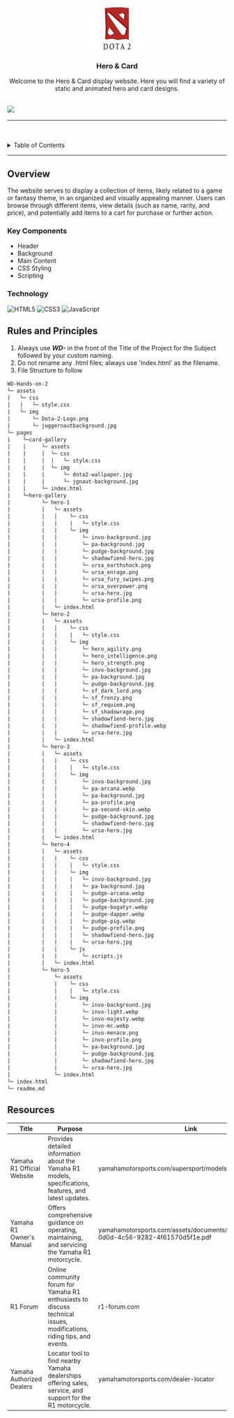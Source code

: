 <a name="readme-top">

<br/>

<br />
<div align="center">
  <a href="https://github.com/urfavbatman/">
  <!-- TODO: If you want to add logo or banner you can add it here -->
    <img src="/assets/img/Dota-2-Logo.png" alt="dota2" width="130" height="100">
  </a>
<!-- TODO: Change Title to the name of the title of your Project -->
  <h3 align="center">Hero & Card</h3>
</div>
<!-- TODO: Make a short description -->
<div align="center">
 Welcome to the Hero & Card display website. Here you will find a variety of static and animated hero and card designs.
</div>

<br />

<!-- TODO: Change the zyx-0314 into your github username  -->
<!-- TODO: Change the WD-Template-Project into the same name of your folder -->
![](https://visit-counter.vercel.app/counter.png?page=urfavbatman/WD-Hands-on-2)

---

<br />
<br />

<!-- TODO: If you want to add more layers for your readme -->
<details>
  <summary>Table of Contents</summary>
  <ol>
    <li>
      <a href="#overview">Overview</a>
      <ol>
        <li>
          <a href="#key-components">Key Components</a>
        </li>
        <li>
          <a href="#technology">Technology</a>
        </li>
      </ol>
    </li>
    <li>
      <a href="#rules-and-principles">Rules and Principles</a>
    </li>
    <li>
      <a href="#resources">Resources</a>
    </li>
  </ol>
</details>

---

## Overview

<!-- TODO: To be changed -->
<!-- The following are just sample -->

The website serves to display a collection of items, likely related to a game or fantasy theme, in an organized and visually appealing manner. Users can browse through different items, view details (such as name, rarity, and price), and potentially add items to a cart for purchase or further action.


### Key Components
<!-- TODO: List of Key Components -->
<!-- The following are just sample -->
- Header
- Background
- Main Content
- CSS Styling
- Scripting

### Technology
<!-- TODO: List of Technology Used -->
![HTML5](https://img.shields.io/badge/HTML-E34F26?style=for-the-badge&logo=html5&logoColor=white)
![CSS3](https://img.shields.io/badge/CSS-1572B6?style=for-the-badge&logo=css3&logoColor=white)
![JavaScript](https://img.shields.io/badge/JavaScript-F7DF1E?style=for-the-badge&logo=javascript&logoColor=white)

## Rules and Principles
1. Always use ***WD-*** in the front of the Title of the Project for the Subject followed by your custom naming.
2. Do not rename any .html files; always use 'index.html' as the filename.
3. File Structure to follow

```
WD-Hands-on-2
└─ assets
|   └─ css
|   |   └─ style.css
|   └─ img
|       └─ Dota-2-Logo.png
|       └─ juggernautbackground.jpg     
└─ pages
|    └─card-gallery
|    |     └─ assets
|    |     |  └─ css
|    |     |  |   └─ style.css
|    |     |  └─ img
|    |     |      └─ dota2-wallpaper.jpg
|    |     |      └─ jgnaut-background.jpg
|    |     └─ index.html
|    └─hero-gallery
|          └─ hero-1
|          |   └─ assets
|          |   |    └─ css
|          |   |    |   └─ style.css
|          |   |    └─ img
|          |   |        └─ invo-background.jpg
|          |   |        └─ pa-background.jpg
|          |   |        └─ pudge-background.jpg
|          |   |        └─ shadowfiend-hero.jpg
|          |   |        └─ ursa_earthshock.png
|          |   |        └─ ursa_enrage.png
|          |   |        └─ ursa_fury_swipes.png
|          |   |        └─ ursa_overpower.png
|          |   |        └─ ursa-hero.jpg
|          |   |        └─ ursa-profile.png
|          |   └─ index.html
|          └─ hero-2
|          |   └─ assets
|          |   |    └─ css
|          |   |    |   └─ style.css
|          |   |    └─ img
|          |   |        └─ hero_agility.png
|          |   |        └─ hero_intelligence.png
|          |   |        └─ hero_strength.png
|          |   |        └─ invo-background.jpg
|          |   |        └─ pa-background.jpg
|          |   |        └─ pudge-background.jpg
|          |   |        └─ sf_dark_lord.png
|          |   |        └─ sf_frenzy.png
|          |   |        └─ sf_requiem.png
|          |   |        └─ sf_shadowrage.png
|          |   |        └─ shadowfiend-hero.jpg
|          |   |        └─ shadowfiend-profile.webp
|          |   |        └─ ursa-hero.jpg
|          |   └─ index.html
|          └─ hero-3
|          |   └─ assets
|          |   |    └─ css
|          |   |    |   └─ style.css
|          |   |    └─ img
|          |   |        └─ invo-background.jpg
|          |   |        └─ pa-arcana.webp
|          |   |        └─ pa-background.jpg
|          |   |        └─ pa-profile.png
|          |   |        └─ pa-second-skin.webp
|          |   |        └─ pudge-background.jpg
|          |   |        └─ shadowfiend-hero.jpg
|          |   |        └─ ursa-hero.jpg
|          |   └─ index.html
|          └─ hero-4
|          |   └─ assets
|          |   |    └─ css
|          |   |    |   └─ style.css
|          |   |    └─ img
|          |   |    |   └─ invo-background.jpg
|          |   |    |   └─ pa-background.jpg
|          |   |    |   └─ pudge-arcana.webp
|          |   |    |   └─ pudge-background.jpg
|          |   |    |   └─ pudge-bogatyr.webp
|          |   |    |   └─ pudge-dapper.webp
|          |   |    |   └─ pudge-pig.webp
|          |   |    |   └─ pudge-profile.png
|          |   |    |   └─ shadowfiend-hero.jpg
|          |   |    |   └─ ursa-hero.jpg
|          |   |    └─ js
|          |   |        └─ scripts.js
|          |   └─ index.html
|          └─ hero-5
|              └─ assets
|              |    └─ css
|              |    |   └─ style.css
|              |    └─ img
|              |        └─ invo-background.jpg
|              |        └─ invo-light.webp
|              |        └─ invo-majesty.webp
|              |        └─ invo-mc.webp
|              |        └─ invo-menace.png
|              |        └─ invo-profile.png
|              |        └─ pa-background.jpg
|              |        └─ pudge-background.jpg
|              |        └─ shadowfiend-hero.jpg
|              |        └─ ursa-hero.jpg
|              └─ index.html
└─ index.html
└─ readme.md
```

## Resources

<!-- TODO: Add References -->
| Title | Purpose | Link |
|-|-|-|
| Yamaha R1 Official Website | Provides detailed information about the Yamaha R1 models, specifications, features, and latest updates. | yamahamotorsports.com/supersport/models/yzf-r1 |
| Yamaha R1 Owner's Manual | Offers comprehensive guidance on operating, maintaining, and servicing the Yamaha R1 motorcycle. | yamahamotorsports.com/assets/documents/product/f4f690c5-0d0d-4c56-9282-4f61570d5f1e.pdf |
| R1 Forum | Online community forum for Yamaha R1 enthusiasts to discuss technical issues, modifications, riding tips, and events. | r1-forum.com |
| Yamaha Authorized Dealers | Locator tool to find nearby Yamaha dealerships offering sales, service, and support for the R1 motorcycle. | yamahamotorsports.com/dealer-locator |